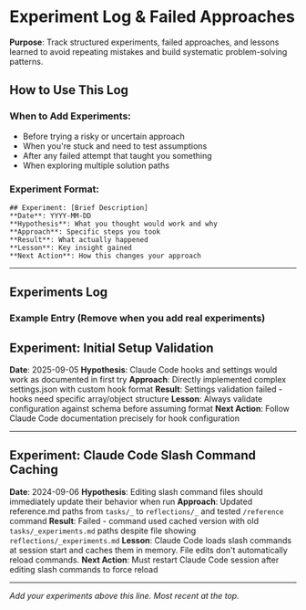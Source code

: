 # Experiment Log & Failed Approaches

**Purpose**: Track structured experiments, failed approaches, and lessons learned to avoid repeating mistakes and build systematic problem-solving patterns.

## How to Use This Log

### When to Add Experiments:
- Before trying a risky or uncertain approach
- When you're stuck and need to test assumptions 
- After any failed attempt that taught you something
- When exploring multiple solution paths

### Experiment Format:
```
## Experiment: [Brief Description]
**Date**: YYYY-MM-DD
**Hypothesis**: What you thought would work and why
**Approach**: Specific steps you took
**Result**: What actually happened
**Lesson**: Key insight gained
**Next Action**: How this changes your approach
```

---

## Experiments Log

### Example Entry (Remove when you add real experiments)

## Experiment: Initial Setup Validation
**Date**: 2025-09-05
**Hypothesis**: Claude Code hooks and settings would work as documented in first try
**Approach**: Directly implemented complex settings.json with custom hook format
**Result**: Settings validation failed - hooks need specific array/object structure
**Lesson**: Always validate configuration against schema before assuming format
**Next Action**: Follow Claude Code documentation precisely for hook configuration

---

## Experiment: Claude Code Slash Command Caching 
**Date**: 2024-09-06
**Hypothesis**: Editing slash command files should immediately update their behavior when run
**Approach**: Updated reference.md paths from `tasks/_` to `reflections/_` and tested `/reference` command
**Result**: Failed - command used cached version with old `tasks/_experiments.md` paths despite file showing `reflections/_experiments.md`
**Lesson**: Claude Code loads slash commands at session start and caches them in memory. File edits don't automatically reload commands.
**Next Action**: Must restart Claude Code session after editing slash commands to force reload

---

*Add your experiments above this line. Most recent at the top.*